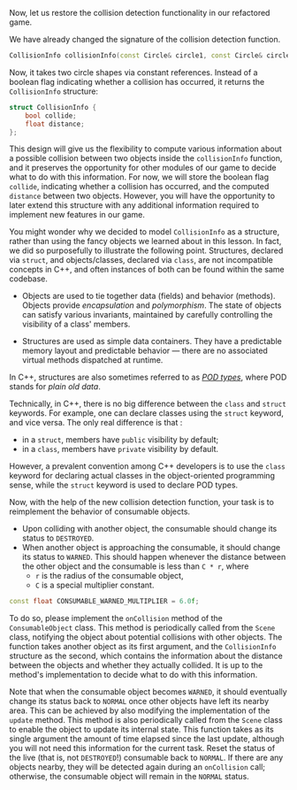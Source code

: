 Now, let us restore the collision detection functionality in our refactored game.

We have already changed the signature of the collision detection function.

```c++
CollisionInfo collisionInfo(const Circle& circle1, const Circle& circle2);
```

Now, it takes two circle shapes via constant references.
Instead of a boolean flag indicating whether a collision has occurred,
it returns the `CollisionInfo` structure:

```c++
struct CollisionInfo {
    bool collide;
    float distance;
};
```

This design will give us the flexibility to compute various information
about a possible collision between two objects inside the `collisionInfo` function,
and it preserves the opportunity for other modules of our game to decide what to do with this information.
For now, we will store the boolean flag `collide`, indicating whether a collision has occurred,
and the computed `distance` between two objects. However, you
will have the opportunity to later extend this structure
with any additional information required to implement new features in our game.

You might wonder why we decided to model `CollisionInfo` as a structure,
rather than using the fancy objects we learned about in this lesson.
In fact, we did so purposefully to illustrate the following point.
Structures, declared via `struct`, and objects/classes, declared via `class`,
are not incompatible concepts in C++,
and often instances of both can be found within the same codebase.

* Objects are used to tie together data (fields) and behavior (methods).
  Objects provide _encapsulation_ and _polymorphism_.
  The state of objects can satisfy various invariants,
  maintained by carefully controlling the visibility of a class' members.

* Structures are used as simple data containers.
  They have a predictable memory layout and predictable behavior —
  there are no associated virtual methods dispatched at runtime.

In C++, structures are also sometimes referred to as [_POD types_](https://en.wikipedia.org/wiki/Passive_data_structure),
where POD stands for _plain old data_.

<div class="hint">

Technically, in C++, there is no big difference between the `class` and `struct` keywords.
For example, one can declare classes using the `struct` keyword, and vice versa.
The only real difference is that :
* in a `struct`, members have `public` visibility by default;
* in a `class`,  members have `private` visibility by default.

However, a prevalent convention among C++ developers is
to use the `class` keyword for declaring actual classes in the object-oriented programming sense,
while the `struct` keyword is used to declare POD types.

</div>

Now, with the help of the new collision detection function,
your task is to reimplement the behavior of consumable objects.
- Upon colliding with another object, the consumable should change its status to `DESTROYED`.
- When another object is approaching the consumable, it should change its status to `WARNED`.
  This should happen whenever the distance between the other object and the consumable is less than `C * r`, where
  - `r` is the radius of the consumable object,
  - `C` is a special multiplier constant.

```c++
const float CONSUMABLE_WARNED_MULTIPLIER = 6.0f;
```

To do so, please implement the `onCollision` method of the `ConsumableObject` class.
This method is periodically called from the `Scene` class, notifying the object
about potential collisions with other objects.
The function takes another object as its first argument,
and the `CollisionInfo` structure as the second,
which contains the information about the distance between the objects
and whether they actually collided.
It is up to the method's implementation to decide what to do with this information.

Note that when the consumable object becomes `WARNED`, it should eventually
change its status back to `NORMAL` once other objects have left its nearby area.
This can be achieved by also modifying the implementation of the `update` method.
This method is also periodically called from the `Scene` class to enable
the object to update its internal state.
This function takes as its single argument the amount of time elapsed since the last update,
although you will not need this information for the current task.
Reset the status of the live (that is, not `DESTROYED`!) consumable back to `NORMAL`.
If there are any objects nearby, they will be detected again during an `onCollision` call;
otherwise, the consumable object will remain in the `NORMAL` status.
